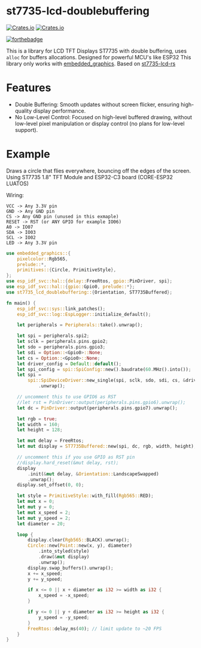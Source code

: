# st7735-lcd-doublebuffering
[![Crates.io](https://img.shields.io/crates/d/st7735-lcd-doublebuffering)](https://crates.io/crates/st7735-lcd-doublebuffering)
[![Crates.io](https://img.shields.io/crates/v/st7735-lcd-doublebuffering)](https://crates.io/crates/st7735-lcd-doublebuffering)

[![forthebadge](https://forthebadge.com/images/badges/powered-by-electricity.svg)](https://forthebadge.com)

This is a library for LCD TFT Displays ST7735 with double buffering, uses ``alloc`` for buffers allocations. Designed for powerful MCU's like ESP32
This library only works with [embedded_graphics](https://github.com/embedded-graphics/embedded-graphics). Based on [st7735-lcd-rs](https://github.com/sajattack/st7735-lcd-rs)

# Features
* Double Buffering: Smooth updates without screen flicker, ensuring high-quality display performance.
* No Low-Level Control: Focused on high-level buffered drawing, without low-level pixel manipulation or display control (no plans for low-level support).

# Example

Draws a circle that flies everywhere, bouncing off the edges of the screen. Using ST7735 1.8" TFT Module and ESP32-C3 board (CORE-ESP32 LUATOS)

Wiring:

``` 
VCC -> Any 3.3V pin
GND -> Any GND pin
CS -> Any GND pin (unused in this exmaple)
RESET -> RST (or ANY GPIO for example IO06)
A0 -> IO07
SDA -> IO03
SCL -> IO02
LED -> Any 3.3V pin
```

```rust
use embedded_graphics::{
    pixelcolor::Rgb565,
    prelude::*,
    primitives::{Circle, PrimitiveStyle},
};
use esp_idf_svc::hal::{delay::FreeRtos, gpio::PinDriver, spi};
use esp_idf_svc::hal::{gpio::Gpio0, prelude::*};
use st7735_lcd_doublebuffering::{Orientation, ST7735Buffered};

fn main() {
    esp_idf_svc::sys::link_patches();
    esp_idf_svc::log::EspLogger::initialize_default();

    let peripherals = Peripherals::take().unwrap();

    let spi = peripherals.spi2;
    let sclk = peripherals.pins.gpio2;
    let sdo = peripherals.pins.gpio3;
    let sdi = Option::<Gpio0>::None;
    let cs = Option::<Gpio0>::None;
    let driver_config = Default::default();
    let spi_config = spi::SpiConfig::new().baudrate(60.MHz().into());
    let spi =
        spi::SpiDeviceDriver::new_single(spi, sclk, sdo, sdi, cs, &driver_config, &spi_config)
            .unwrap();

    // uncomment this to use GPIO6 as RST
    //let rst = PinDriver::output(peripherals.pins.gpio6).unwrap();
    let dc = PinDriver::output(peripherals.pins.gpio7).unwrap();

    let rgb = true;
    let width = 160;
    let height = 128;

    let mut delay = FreeRtos;
    let mut display = ST7735Buffered::new(spi, dc, rgb, width, height);

    // uncomment this if you use GPIO as RST pin
    //display.hard_reset(&mut delay, rst);
    display
        .init(&mut delay, &Orientation::LandscapeSwapped)
        .unwrap();
    display.set_offset(0, 0);

    let style = PrimitiveStyle::with_fill(Rgb565::RED);
    let mut x = 0;
    let mut y = 0;
    let mut x_speed = 2;
    let mut y_speed = 2;
    let diameter = 20;

    loop {
        display.clear(Rgb565::BLACK).unwrap();
        Circle::new(Point::new(x, y), diameter)
            .into_styled(style)
            .draw(&mut display)
            .unwrap();
        display.swap_buffers().unwrap();
        x += x_speed;
        y += y_speed;

        if x <= 0 || x + diameter as i32 >= width as i32 {
            x_speed = -x_speed;
        }

        if y <= 0 || y + diameter as i32 >= height as i32 {
            y_speed = -y_speed;
        }
        FreeRtos::delay_ms(40); // limit update to ~20 FPS
    }
}

```